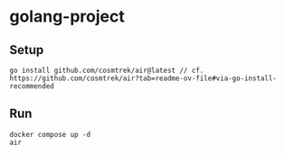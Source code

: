 # golang-project

## Setup
```
go install github.com/cosmtrek/air@latest // cf. https://github.com/cosmtrek/air?tab=readme-ov-file#via-go-install-recommended
```

## Run

```
docker compose up -d
air
```
